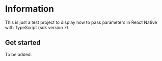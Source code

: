 # Information

This is just a test project to display how to pass parameters in React Native with TypeScript (sdk version 7).


## Get started

To be added.